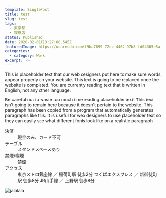 ```yaml
---
template: SinglePost
title: test
slug: test
tags:
  - 東京都
  - 喫茶店
status: Published
date: 2020-02-01T13:27:08.545Z
featuredImage: https://ucarecdn.com/f9ba7699-72cc-4462-97b8-fd04365e5af4/-/crop/2072x1768/0,0/-/preview/
categories:
  - category: Work
excerpt: ->
---
```

This is placeholder text that our web designers put here to make sure words appear properly on your website. This text is going to be replaced once the website is completed. You are currently reading text that is written in English, not any other language.

Be careful not to waste too much time reading placeholder text! This text isn’t going to remain here because it doesn't pertain to the website. This paragraph has been copied from a program that automatically generates paragraphs like this. It is useful for web designers to use placeholder text so they can easily see what different fonts look like on a realistic paragraph


<dl id="info">

<dt>決済</dt>
<dd>現金のみ、カード不可</dd>
<dt>テーブル</dt>
<dd>スタンドスペースあり</dd>
<dt>禁煙/喫煙</dt>
<dd>禁煙</dd>
<dt>アクセス</dt>
<dd>
東京メトロ銀座線 ／ 稲荷町駅 徒歩2分
つくばエクスプレス ／ 新御徒町駅 徒歩8分
JR山手線 ／ 上野駅 徒歩8分
</dd>
</dl>





![jalalala](https://ucarecdn.com/59d8de4a-77f1-436d-b471-7f2df760ec6e/ "stest")